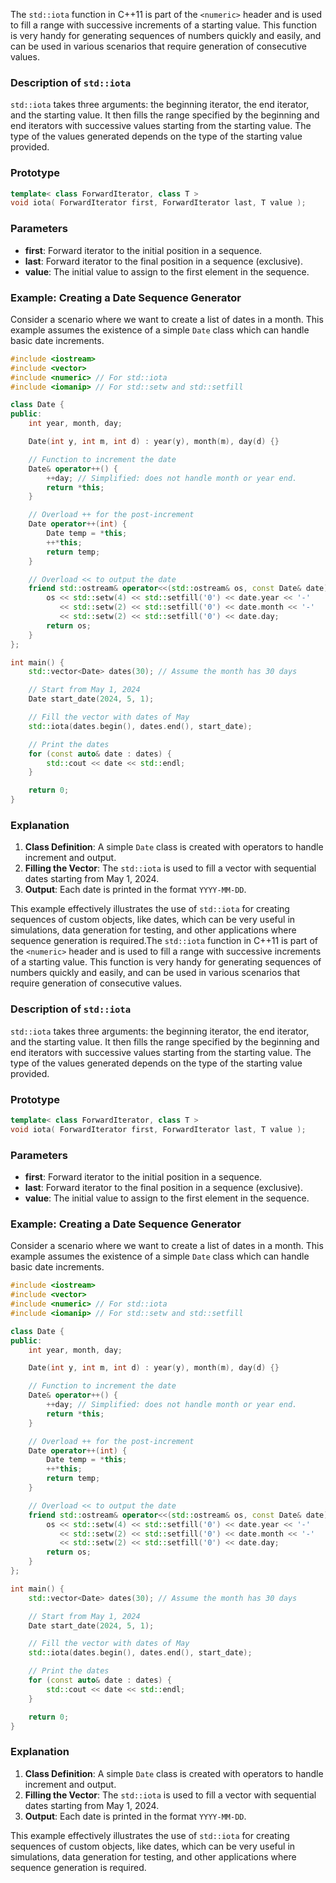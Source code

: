 The `std::iota` function in C++11 is part of the `<numeric>` header and is used to fill a range with successive increments of a starting value. This function is very handy for generating sequences of numbers quickly and easily, and can be used in various scenarios that require generation of consecutive values.

### Description of `std::iota`

`std::iota` takes three arguments: the beginning iterator, the end iterator, and the starting value. It then fills the range specified by the beginning and end iterators with successive values starting from the starting value. The type of the values generated depends on the type of the starting value provided.

### Prototype
```cpp
template< class ForwardIterator, class T >
void iota( ForwardIterator first, ForwardIterator last, T value );
```

### Parameters
- **first**: Forward iterator to the initial position in a sequence.
- **last**: Forward iterator to the final position in a sequence (exclusive).
- **value**: The initial value to assign to the first element in the sequence.

### Example: Creating a Date Sequence Generator

Consider a scenario where we want to create a list of dates in a month. This example assumes the existence of a simple `Date` class which can handle basic date increments.

```cpp
#include <iostream>
#include <vector>
#include <numeric> // For std::iota
#include <iomanip> // For std::setw and std::setfill

class Date {
public:
    int year, month, day;

    Date(int y, int m, int d) : year(y), month(m), day(d) {}

    // Function to increment the date
    Date& operator++() {
        ++day; // Simplified: does not handle month or year end.
        return *this;
    }

    // Overload ++ for the post-increment
    Date operator++(int) {
        Date temp = *this;
        ++*this;
        return temp;
    }

    // Overload << to output the date
    friend std::ostream& operator<<(std::ostream& os, const Date& date) {
        os << std::setw(4) << std::setfill('0') << date.year << '-'
           << std::setw(2) << std::setfill('0') << date.month << '-'
           << std::setw(2) << std::setfill('0') << date.day;
        return os;
    }
};

int main() {
    std::vector<Date> dates(30); // Assume the month has 30 days

    // Start from May 1, 2024
    Date start_date(2024, 5, 1);

    // Fill the vector with dates of May
    std::iota(dates.begin(), dates.end(), start_date);

    // Print the dates
    for (const auto& date : dates) {
        std::cout << date << std::endl;
    }

    return 0;
}
```

### Explanation

1. **Class Definition**: A simple `Date` class is created with operators to handle increment and output.
2. **Filling the Vector**: The `std::iota` is used to fill a vector with sequential dates starting from May 1, 2024.
3. **Output**: Each date is printed in the format `YYYY-MM-DD`.

This example effectively illustrates the use of `std::iota` for creating sequences of custom objects, like dates, which can be very useful in simulations, data generation for testing, and other applications where sequence generation is required.The `std::iota` function in C++11 is part of the `<numeric>` header and is used to fill a range with successive increments of a starting value. This function is very handy for generating sequences of numbers quickly and easily, and can be used in various scenarios that require generation of consecutive values.

### Description of `std::iota`

`std::iota` takes three arguments: the beginning iterator, the end iterator, and the starting value. It then fills the range specified by the beginning and end iterators with successive values starting from the starting value. The type of the values generated depends on the type of the starting value provided.

### Prototype
```cpp
template< class ForwardIterator, class T >
void iota( ForwardIterator first, ForwardIterator last, T value );
```

### Parameters
- **first**: Forward iterator to the initial position in a sequence.
- **last**: Forward iterator to the final position in a sequence (exclusive).
- **value**: The initial value to assign to the first element in the sequence.

### Example: Creating a Date Sequence Generator

Consider a scenario where we want to create a list of dates in a month. This example assumes the existence of a simple `Date` class which can handle basic date increments.

```cpp
#include <iostream>
#include <vector>
#include <numeric> // For std::iota
#include <iomanip> // For std::setw and std::setfill

class Date {
public:
    int year, month, day;

    Date(int y, int m, int d) : year(y), month(m), day(d) {}

    // Function to increment the date
    Date& operator++() {
        ++day; // Simplified: does not handle month or year end.
        return *this;
    }

    // Overload ++ for the post-increment
    Date operator++(int) {
        Date temp = *this;
        ++*this;
        return temp;
    }

    // Overload << to output the date
    friend std::ostream& operator<<(std::ostream& os, const Date& date) {
        os << std::setw(4) << std::setfill('0') << date.year << '-'
           << std::setw(2) << std::setfill('0') << date.month << '-'
           << std::setw(2) << std::setfill('0') << date.day;
        return os;
    }
};

int main() {
    std::vector<Date> dates(30); // Assume the month has 30 days

    // Start from May 1, 2024
    Date start_date(2024, 5, 1);

    // Fill the vector with dates of May
    std::iota(dates.begin(), dates.end(), start_date);

    // Print the dates
    for (const auto& date : dates) {
        std::cout << date << std::endl;
    }

    return 0;
}
```

### Explanation

1. **Class Definition**: A simple `Date` class is created with operators to handle increment and output.
2. **Filling the Vector**: The `std::iota` is used to fill a vector with sequential dates starting from May 1, 2024.
3. **Output**: Each date is printed in the format `YYYY-MM-DD`.

This example effectively illustrates the use of `std::iota` for creating sequences of custom objects, like dates, which can be very useful in simulations, data generation for testing, and other applications where sequence generation is required.